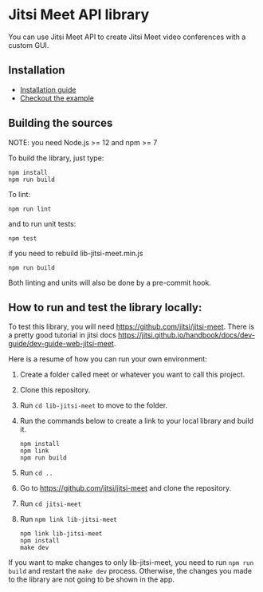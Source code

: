 # Jitsi Meet API library

You can use Jitsi Meet API to create Jitsi Meet video conferences with a custom GUI.

## Installation

- [Installation guide](doc/API.md#installation)
- [Checkout the example](doc/example)

## Building the sources

NOTE: you need Node.js >= 12 and npm >= 7

To build the library, just type:
```
npm install
npm run build
```
To lint:
```
npm run lint
```
and to run unit tests:
```
npm test
```
if you need to rebuild lib-jitsi-meet.min.js
```
npm run build
```

Both linting and units will also be done by a pre-commit hook.

## How to run and test the library locally:

To test this library, you will need <https://github.com/jitsi/jitsi-meet>. There is a pretty good tutorial in jitsi docs <https://jitsi.github.io/handbook/docs/dev-guide/dev-guide-web-jitsi-meet>.

Here is a resume of how you can run your own environment:

1. Create a folder called meet or whatever you want to call this project.
2. Clone this repository.
3. Run `cd lib-jitsi-meet` to move to the folder.
4. Run the commands below to create a link to your local library and build it.  

    ```
    npm install 
    npm link
    npm run build
    ```

5. Run `cd ..`
6. Go to <https://github.com/jitsi/jitsi-meet> and clone the repository.
7. Run `cd jitsi-meet`
8. Run `npm link lib-jitsi-meet`
    ```
    npm link lib-jitsi-meet 
    npm install
    make dev
    ```

If you want to make changes to only lib-jitsi-meet, you need to run `npm run build` and restart the `make dev` process. Otherwise, the changes you made to the library are not going to be shown in the app.
